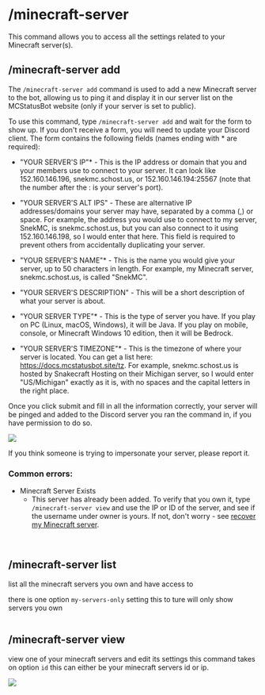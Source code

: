 # /minecraft-server

This command allows you to access all the settings related to your Minecraft server(s).

## /minecraft-server add
The `/minecraft-server add` command is used to add a new Minecraft server to the bot, allowing us to ping it and display it in our server list on the MCStatusBot website (only if your server is set to public).

To use this command, type `/minecraft-server add` and wait for the form to show up. If you don't receive a form, you will need to update your Discord client. The form contains the following fields (names ending with * are required):

 - "YOUR SERVER'S IP"* - This is the IP address or domain that you and your members use to connect to your server. It can look like 152.160.146.196, snekmc.schost.us, or 152.160.146.194:25567 (note that the number after the : is your server's port).

 - "YOUR SERVER'S ALT IPS" - These are alternative IP addresses/domains your server may have, separated by a comma (,) or space. For example, the address you would use to connect to my server, SnekMC, is snekmc.schost.us, but you can also connect to it using 152.160.146.198, so I would enter that here. This field is required to prevent others from accidentally duplicating your server.

 - "YOUR SERVER'S NAME"* - This is the name you would give your server, up to 50 characters in length. For example, my Minecraft server, snekmc.schost.us, is called "SnekMC".

 - "YOUR SERVER'S DESCRIPTION" - This will be a short description of what your server is about.

 - "YOUR SERVER TYPE"* - This is the type of server you have. If you play on PC (Linux, macOS, Windows), it will be Java. If you play on mobile, console, or Minecraft Windows 10 edition, then it will be Bedrock.

 - "YOUR SERVER'S TIMEZONE"* - This is the timezone of where your server is located. You can get a list here: https://docs.mcstatusbot.site/tz. For example, snekmc.schost.us is hosted by Snakecraft Hosting on their Michigan server, so I would enter "US/Michigan" exactly as it is, with no spaces and the capital letters in the right place.

Once you click submit and fill in all the information correctly, your server will be pinged and added to the Discord server you ran the command in, if you have permission to do so. 

![](https://cdn.discordapp.com/attachments/1086041829998329856/1086042251144216586/Screenshot_2023-03-16_at_21.43.43.png)

If you think someone is trying to impersonate your server, please report it.

### Common errors:
 - Minecraft Server Exists
   - This server has already been added. To verify that you own it, type `/minecraft-server view` and use the IP or ID of the server, and see if the username under owner is yours. If not, don't worry - see [recover my Minecraft server]().
<br>


## /minecraft-server list
list all the minecraft servers you own and have access to

there is one option `my-servers-only` setting this to ture will only show servers you own

![]()

## /minecraft-server view

view one of your minecraft servers and edit its settings 
this command takes on option `id` this can either be your minecraft servers id or ip.

![](https://cdn.discordapp.com/attachments/1086041829998329856/1086066854499450910/Screenshot_2023-03-16_at_23.21.52.png)